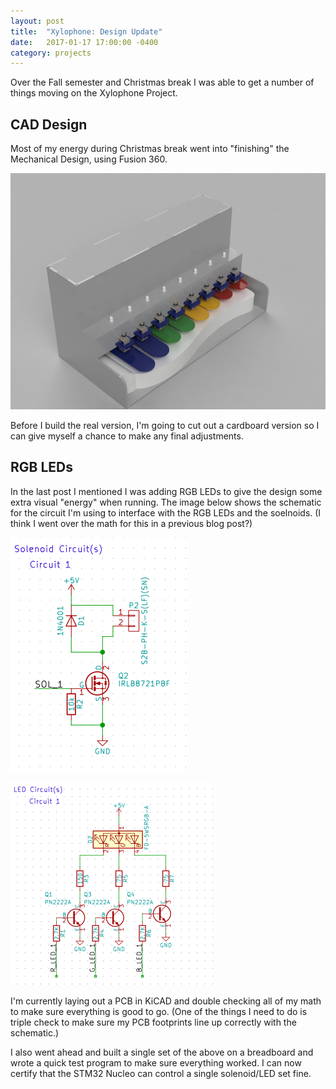 ```yaml
---
layout: post
title:  "Xylophone: Design Update"
date:   2017-01-17 17:00:00 -0400
category: projects
---
```


Over the Fall semester and Christmas break I was able to get a number of
things moving on the Xylophone Project.

## CAD Design ##

Most of my energy during Christmas break went into "finishing" the Mechanical
Design, using Fusion 360.

![Mechanical CAD Design](/images/2017-01-17/xylophone-cad.jpg)

Before I build the real version, I'm going to cut out a cardboard version so
I can give myself a chance to make any final adjustments.

## RGB LEDs ##

In the last post I mentioned I was adding RGB LEDs to give the design some
extra visual "energy" when running. The image below shows the schematic for
the circuit I'm using to interface with the RGB LEDs and the soelnoids. (I
think I went over the math for this in a previous blog post?)

![Solenoid Schematic](/images/2017-01-17/Solenoid_Schematic.png)

![RGB LED Schematic](/images/2017-01-17/RGB_Schematic.png)

I'm currently laying out a PCB in KiCAD and double checking all of my
math to make sure everything is good to go. (One of the things I need to
do is triple check to make sure my PCB footprints line up correctly with
the schematic.)

I also went ahead and built a single set of the above on a breadboard and
wrote a quick test program to make sure everything worked. I can now certify
that the STM32 Nucleo can control a single solenoid/LED set fine.
